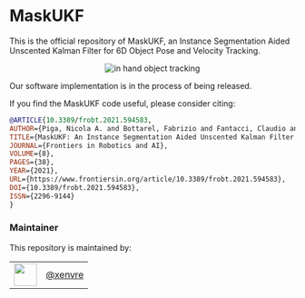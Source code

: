 # MaskUKF

This is the official repository of MaskUKF, an Instance Segmentation Aided Unscented Kalman Filter for 6D Object Pose and Velocity Tracking.

<p align="center"><img src="https://github.com/robotology/mask-ukf/blob/master/assets/picture.png" alt="in hand object tracking"/></p>

Our software implementation is in the process of being released.

If you find the MaskUKF code useful, please consider citing:

```bibtex
@ARTICLE{10.3389/frobt.2021.594583,
AUTHOR={Piga, Nicola A. and Bottarel, Fabrizio and Fantacci, Claudio and Vezzani, Giulia and Pattacini, Ugo and Natale, Lorenzo},   
TITLE={MaskUKF: An Instance Segmentation Aided Unscented Kalman Filter for 6D Object Pose and Velocity Tracking},      
JOURNAL={Frontiers in Robotics and AI},      
VOLUME={8},      
PAGES={38},     
YEAR={2021},      
URL={https://www.frontiersin.org/article/10.3389/frobt.2021.594583},       
DOI={10.3389/frobt.2021.594583},      
ISSN={2296-9144}
}
```

### Maintainer

This repository is maintained by:

| | |
|:---:|:---:|
| [<img src="https://github.com/xenvre.png" width="40">](https://github.com/xenvre) | [@xenvre](https://github.com/xenvre) |
